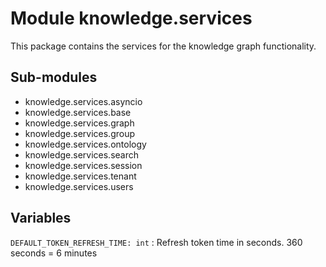 Module knowledge.services
=========================
This package contains the services for the knowledge graph functionality.

Sub-modules
-----------
* knowledge.services.asyncio
* knowledge.services.base
* knowledge.services.graph
* knowledge.services.group
* knowledge.services.ontology
* knowledge.services.search
* knowledge.services.session
* knowledge.services.tenant
* knowledge.services.users

Variables
---------

    
`DEFAULT_TOKEN_REFRESH_TIME: int`
:   Refresh token time in seconds. 360 seconds = 6 minutes